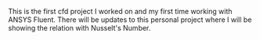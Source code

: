 This is the first cfd project I worked on and my first time working with ANSYS Fluent. 
There will be updates to this personal project where I will be showing the relation with Nusselt's Number.
